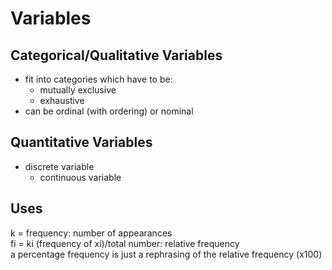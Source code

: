 # Variables

## Categorical/Qualitative Variables
  - fit into categories which have to be:
  	- mutually exclusive
  	- exhaustive
  - can be ordinal (with ordering) or nominal

## Quantitative Variables
  - discrete variable
	- continuous variable

## Uses
k = frequency: number of appearances  
fi = ki (frequency of xi)/total number: relative frequency  
a percentage frequency is just a rephrasing of the relative frequency (x100)
